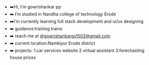 - ➡️Hi, I’m gowrishankar pp
- ➡️ I’m studied in Nandha college of technology Erode
- ➡️I’m currently learning full stack development and ui/ux designing
- ➡️ guidence:training trains 
- ➡️ reach me at @gowrishankargs1502@gmail.com
- ➡️ current location:Nambiyur Erode district
- ➡️ projects: 1.car services website
               2.virtual assistant
               3.forechasting house prices


